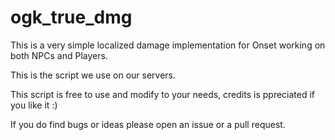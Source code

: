 # ogk_true_dmg

This is a very simple localized damage implementation for Onset working on both NPCs and Players.

This is the script we use on our servers.

This script is free to use and modify to your needs, credits is ppreciated if you like it :)

If you do find bugs or ideas please open an issue or a pull request.
